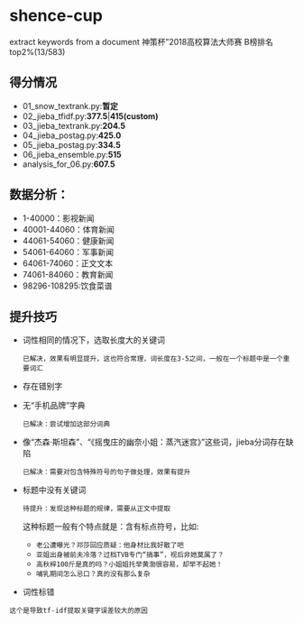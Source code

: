 # shence-cup

extract keywords from a document
神策杯”2018高校算法大师赛 B榜排名top2%(13/583)
## 得分情况

- 01_snow_textrank.py:**暂定**
- 02_jieba_tfidf.py:**377.5**|**415(custom)**
- 03_jieba_textrank.py:**204.5**
- 04_jieba_postag.py:**425.0**
- 05_jieba_postag.py:**334.5**
- 06_jieba_ensemble.py:**515**
- analysis_for_06.py:**607.5**
## 数据分析：
- 1-40000：影视新闻
- 40001-44060：体育新闻
- 44061-54060：健康新闻
- 54061-64060：军事新闻
- 64061-74060：正文文本
- 74061-84060：教育新闻
- 98296-108295:饮食菜谱

## 提升技巧

- 词性相同的情况下，选取长度大的关键词

  `已解决，效果有明显提升，这也符合常理，词长度在3-5之间，一般在一个标题中是一个重要词汇`
- 存在错别字
- 无“手机品牌”字典

  `已解决：尝试增加这部分词典`
  
- 像“杰森·斯坦森”、“《摇曳庄的幽奈小姐：蒸汽迷宫》”这些词，jieba分词存在缺陷
  
  `已解决：需要对包含特殊符号的句子做处理，效果有提升`
  
- 标题中没有关键词
   
   `待提升：发现这种标题的规律，需要从正文中提取`
   
   这种标题一般有个特点就是：含有标点符号，比如:
   
   - `老公遭曝光？邓莎回应质疑：他身材比我好散了吧`
   - `亚姐出身被前夫冷落？过档TVB专门“搞事”，视后非她莫属了？`
   - `高秋梓100斤是真的吗？小姐姐托举黄渤很容易，却举不起她！`
   - `哺乳期间怎么忌口？真的没有那么复杂`
 - 词性标错
  
  `这个是导致tf-idf提取关键字误差较大的原因`
